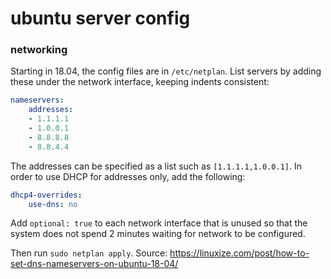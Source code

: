 # ubuntu server config

### networking

Starting in 18.04, the config files are in `/etc/netplan`. List servers by
adding these under the network interface, keeping indents consistent:
```yaml
nameservers:
    addresses:
    - 1.1.1.1
    - 1.0.0.1
    - 8.8.8.8
    - 8.8.4.4
```

The addresses can be specified as a list such as `[1.1.1.1,1.0.0.1]`. In order
to use DHCP for addresses only, add the following:
```yaml
dhcp4-overrides:
    use-dns: no
```

Add `optional: true` to each network interface that is unused so that the system
does not spend 2 minutes waiting for network to be configured.

Then run `sudo netplan apply`.
Source: https://linuxize.com/post/how-to-set-dns-nameservers-on-ubuntu-18-04/
